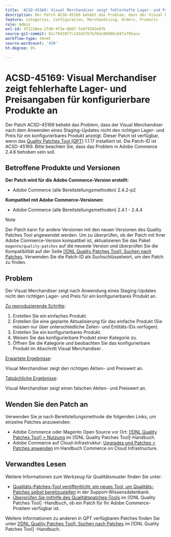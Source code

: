 ```yaml
---
title: 'ACSD-45169: Visual Merchandiser zeigt fehlerhafte Lager- und Preisangaben für konfigurierbare Produkte an'
description: Der Patch ACSD-45169 behebt das Problem, dass der Visual Merchandiser nach dem Anwenden eines Staging-Updates nicht den richtigen Lager- und Preis für ein konfigurierbares Produkt anzeigt. Dieser Patch ist verfügbar, wenn das [Quality Patches Tool (QPT)](https://experienceleague.adobe.com/en/docs/commerce-knowledge-base/kb/announcements/commerce-announcements/magento-quality-patches-released-new-tool-to-self-serve-quality-patches) 1.1.17 installiert ist. Die Patch-ID ist ACSD-45169. Bitte beachten Sie, dass das Problem in Adobe Commerce 2.4.6 behoben sein soll.
feature: Categories, Configuration, Merchandising, Orders, Products
role: Admin
exl-id: 3f1218ee-2fd0-4f3e-80d7-7e6f9342e0fb
source-git-commit: 81c78439f7c243437b7b76dc80560c847af95ace
workflow-type: tm+mt
source-wordcount: '439'
ht-degree: 0%

---
```


# ACSD-45169: Visual Merchandiser zeigt fehlerhafte Lager- und Preisangaben für konfigurierbare Produkte an

Der Patch ACSD-45169 behebt das Problem, dass der Visual Merchandiser nach dem Anwenden eines Staging-Updates nicht den richtigen Lager- und Preis für ein konfigurierbares Produkt anzeigt. Dieser Patch ist verfügbar, wenn das [Quality Patches Tool (QPT)](https://experienceleague.adobe.com/en/docs/commerce-knowledge-base/kb/announcements/commerce-announcements/magento-quality-patches-released-new-tool-to-self-serve-quality-patches) 1.1.17 installiert ist. Die Patch-ID ist ACSD-45169. Bitte beachten Sie, dass das Problem in Adobe Commerce 2.4.6 behoben sein soll.

## Betroffene Produkte und Versionen

**Der Patch wird für die Adobe Commerce-Version erstellt:**

* Adobe Commerce (alle Bereitstellungsmethoden) 2.4.2-p2

**Kompatibel mit Adobe Commerce-Versionen:**

* Adobe Commerce (alle Bereitstellungsmethoden) 2.4.1 - 2.4.4

>[!NOTE]
>
>Der Patch kann für andere Versionen mit den neuen Versionen des Quality Patches Tool angewendet werden. Um zu überprüfen, ob der Patch mit Ihrer Adobe Commerce-Version kompatibel ist, aktualisieren Sie das Paket `magento/quality-patches` auf die neueste Version und überprüfen Sie die Kompatibilität auf der Seite [[!DNL Quality Patches Tool]: Suchen nach Patches](https://experienceleague.adobe.com/en/docs/commerce-knowledge-base/kb/announcements/commerce-announcements/magento-quality-patches-released-new-tool-to-self-serve-quality-patches). Verwenden Sie die Patch-ID als Suchschlüsselwort, um den Patch zu finden.

## Problem

Der Visual Merchandiser zeigt nach Anwendung eines Staging-Updates nicht den richtigen Lager- und Preis für ein konfigurierbares Produkt an.

<u>Zu reproduzierende Schritte</u>:

1. Erstellen Sie ein einfaches Produkt.
1. Erstellen Sie eine geplante Aktualisierung für das einfache Produkt (Sie müssen nur über unterschiedliche Zeilen- und Entitäts-IDs verfügen).
1. Erstellen Sie ein konfigurierbares Produkt.
1. Weisen Sie das konfigurierbare Produkt einer Kategorie zu.
1. Öffnen Sie die Kategorie und beobachten Sie das konfigurierbare Produkt im Abschnitt Visual Merchandiser .

<u>Erwartete Ergebnisse</u>:

Visual Merchandiser zeigt den richtigen Aktien- und Preiswert an.

<u>Tatsächliche Ergebnisse</u>:

Visual Merchandiser zeigt einen falschen Aktien- und Preiswert an.

## Wenden Sie den Patch an

Verwenden Sie je nach Bereitstellungsmethode die folgenden Links, um einzelne Patches anzuwenden:

* Adobe Commerce oder Magento Open Source vor Ort: [[!DNL Quality Patches Tool] > Nutzung](/help/tools/quality-patches-tool/usage.md) im [!DNL Quality Patches Tool]-Handbuch.
* Adobe Commerce auf Cloud-Infrastruktur: [Upgrades und Patches > Patches anwenden](https://experienceleague.adobe.com/docs/commerce-cloud-service/user-guide/develop/upgrade/apply-patches.html) im Handbuch Commerce on Cloud Infrastructure.

## Verwandtes Lesen

Weitere Informationen zum Werkzeug für Qualitätsmuster finden Sie unter:

* [Qualitäts-Patches-Tool veröffentlicht: ein neues Tool, um Qualitäts-Patches selbst bereitzustellen](https://experienceleague.adobe.com/en/docs/commerce-knowledge-base/kb/announcements/commerce-announcements/magento-quality-patches-released-new-tool-to-self-serve-quality-patches) in der Support-Wissensdatenbank.
* [Überprüfen Sie mithilfe des Qualitätspatches-Tools](/help/tools/quality-patches-tool/patches-available-in-qpt/check-patch-for-magento-issue-with-magento-quality-patches.md) im [!DNL Quality Patches Tool] -Handbuch, ob ein Patch für Ihr Adobe Commerce-Problem verfügbar ist.

Weitere Informationen zu anderen in QPT verfügbaren Patches finden Sie unter [[!DNL Quality Patches Tool]: Suchen nach Patches](https://experienceleague.adobe.com/tools/commerce-quality-patches/index.html) im [!DNL Quality Patches Tool] -Handbuch.
